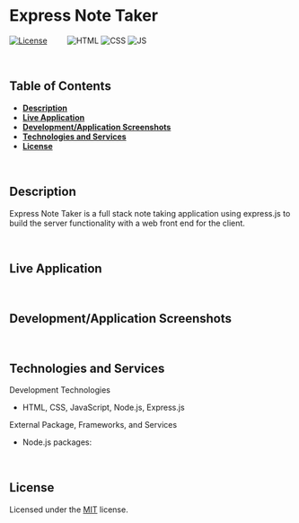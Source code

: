 # Express Note Taker
[![License](https://img.shields.io/badge/License-MIT-yellow.svg?style=flat-square)](https://opensource.org/licenses/MIT) &emsp;&emsp;
![HTML](https://img.shields.io/badge/Web-HTML-informational?style=flat-square&logo=html5&logoColor=white&color=red)
![CSS](https://img.shields.io/badge/Web-CSS-informational?style=flat-square&logo=html5&logoColor=white&color=blue)
![JS](https://img.shields.io/badge/Code-JavaScript-informational?style=flat-square&logo=javascript&logoColor=white&color=yellow)


&nbsp;
## **Table of Contents**
  - [**Description**](#description)
  - [**Live Application**](#live-application)
  - [**Development/Application Screenshots**](#developmentapplication-screenshots)
  - [**Technologies and Services**](#technologies-and-services)
  - [**License**](#license)

&nbsp;
## **Description**
Express Note Taker is a 
full stack note taking application using express.js to build the server functionality with a web front end for the client. 

&nbsp;
## **Live Application**
&nbsp;
## **Development/Application Screenshots**

&nbsp;
## **Technologies and Services**
Development Technologies
- HTML, CSS, JavaScript, Node.js, Express.js

External Package, Frameworks, and Services
- Node.js packages: 
<!-- - [Bootstrap](https://getbootstrap.com/) -->


&nbsp;
## **License**
Licensed under the [MIT](./LICENSE) license.